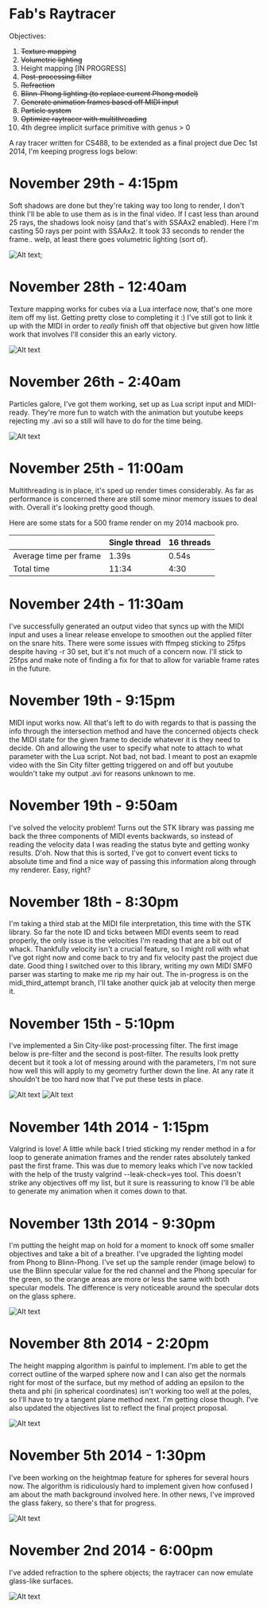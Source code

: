 Fab's Raytracer
===============

Objectives:

1. ~~Texture mapping~~
2. ~~Volumetric lighting~~
3. Height mapping [IN PROGRESS]
4. ~~Post-processing filter~~
5. ~~Refraction~~
6. ~~Blinn-Phong lighting (to replace current Phong model)~~
7. ~~Generate animation frames based off MIDI input~~
8. ~~Particle system~~
9. ~~Optimize raytracer with multithreading~~
10. 4th degree implicit surface primitive with genus > 0

A ray tracer written for CS488, to be extended as a final project due Dec 1st 2014, I'm keeping progress logs below:

# November 29th - 4:15pm

Soft shadows are done but they're taking way too long to render, I don't think I'll be able to use them as is in the final video. If I cast less than around 25 rays, the shadows look noisy (and that's with SSAAx2 enabled). Here I'm casting 50 rays per point with SSAAx2. It took 33 seconds to render the frame.. welp, at least there goes volumetric lighting (sort of).

![Alt text](/samples/samplesoftshadow.png?raw=true "Sample soft shadow");

# November 28th - 12:40am

Texture mapping works for cubes via a Lua interface now, that's one more item off my list. Getting pretty close to completing it :) I've still got to link it up with the MIDI in order to *really* finish off that objective but given how little work that involves I'll consider this an early victory.

![Alt text](/samples/sampletexture.png?raw=true "Sample texture mapping")

# November 26th - 2:40am

Particles galore, I've got them working, set up as Lua script input and MIDI-ready. They're more fun to watch with the animation but youtube keeps rejecting my .avi so a still will have to do for the time being.

![Alt text](samples/sampleparticles.png?raw=true "Sample particles")

# November 25th - 11:00am

Multithreading is in place, it's sped up render times considerably. As far as performance is concerned there are still some minor memory issues to deal with. Overall it's looking pretty good though.

Here are some stats for a 500 frame render on my 2014 macbook pro.

|                        | Single thread | 16 threads |
|------------------------|---------------|------------|
| Average time per frame | 1.39s         | 0.54s      |
| Total time             | 11:34         | 4:30       |

# November 24th - 11:30am

I've successfully generated an output video that syncs up with the MIDI input and uses a linear release envelope to smoothen out the applied filter on the snare hits. There were some issues with ffmpeg sticking to 25fps despite having -r 30 set, but it's not much of a concern now. I'll stick to 25fps and make note of finding a fix for that to allow for variable frame rates in the future.

# November 19th - 9:15pm

MIDI input works now. All that's left to do with regards to that is passing the info through the intersection method and have the concerned objects check the MIDI state for the given frame to decide whatever it is they need to decide. Oh and allowing the user to specify what note to attach to what parameter with the Lua script. Not bad, not bad. I meant to post an exapmle video with the Sin City filter getting triggered on and off but youtube wouldn't take my output .avi for reasons unknown to me.

# November 19th - 9:50am

I've solved the velocity problem! Turns out the STK library was passing me back the three components of MIDI events backwards, so instead of reading the velocity data I was reading the status byte and getting wonky results. D'oh. Now that this is sorted, I've got to convert event ticks to absolute time and find a nice way of passing this information along through my renderer. Easy, right?

# November 18th - 8:30pm

I'm taking a third stab at the MIDI file interpretation, this time with the STK library. So far the note ID and ticks between MIDI events seem to read properly, the only issue is the velocities I'm reading that are a bit out of whack. Thankfully velocity isn't a crucial feature, so I might roll with what I've got right now and come back to try and fix velocity past the project due date. Good thing I switched over to this library, writing my own MIDI SMF0 parser was starting to make me rip my hair out. The in-progress is on the midi_third_attempt branch, I'll take another quick jab at velocity then merge it.

# November 15th - 5:10pm

I've implemented a Sin City-like post-processing filter. The first image below is pre-filter and the second is post-filter. The results look pretty decent but it took a lot of messing around with the parameters, I'm not sure how well this will apply to my geometry further down the line. At any rate it shouldn't be too hard now that I've put these tests in place.

![Alt text](samples/prefilter.png?raw=true "Sample render")
![Alt text](samples/postfilter.png?raw=true "Sample render")

# November 14th 2014 - 1:15pm

Valgrind is love! A little while back I tried sticking my render method in a for loop to generate animation frames and the render rates absolutely tanked past the first frame. This was due to memory leaks which I've now tackled with the help of the trusty valgrind --leak-check=yes tool. This doesn't strike any objectives off my list, but it sure is reassuring to know I'll be able to generate my animation when it comes down to that.

# November 13th 2014 - 9:30pm

I'm putting the height map on hold for a moment to knock off some smaller objectives and take a bit of a breather. I've upgraded the lighting model from Phong to Blinn-Phong. I've set up the sample render (image below) to use the Blinn specular value for the red channel and the Phong specular for the green, so the orange areas are more or less the same with both specular models. The difference is very noticeable around the specular dots on the glass sphere.

![Alt text](samples/sampleblinn.png?raw=true "Sample render")

# November 8th 2014 - 2:20pm

The height mapping algorithm is painful to implement. I'm able to get the correct outline of the warped sphere now and I can also get the normals right for most of the surface, but my method of adding an epsilon to the theta and phi (in spherical coordinates) isn't working too well at the poles, so I'll have to try a tangent plane method next. I'm getting close though. I've also updated the objectives list to reflect the final project proposal.

![Alt text](samples/sampleheight1.png?raw=true "Sample render")


# November 5th 2014 - 1:30pm

I've been working on the heightmap feature for spheres for several hours now. The algorithm is ridiculously hard to implement given how confused I am about the math background involved here. In other news, I've improved the glass fakery, so there's that for progress.

![Alt text](samples/samplebetterglass.png?raw=true "Sample render")


# November 2nd 2014 - 6:00pm

I've added refraction to the sphere objects; the raytracer can now emulate glass-like surfaces.

![Alt text](samples/samplerefraction.png?raw=true "Sample render")